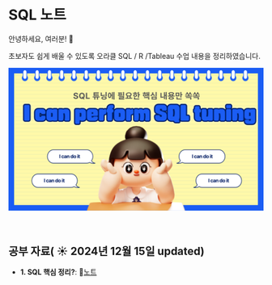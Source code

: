 
# SQL 노트

안녕하세요, 여러분!  🌟

초보자도 쉽게 배울 수 있도록 오라클 SQL / R /Tableau 수업 내용을 정리하였습니다.

![SQL 이미지](https://raw.githubusercontent.com/hyeseon99/SQL_Cleanup/main/sql.png)


&nbsp;

## 공부 자료( ☀️ 2024년 12월 15일 updated)

- **1. SQL 핵심 정리?**: 📄[노트](https://www.notion.so/SQL-Cleanup-150deaf9cd3481f4a9a1d425b0af3aa9)
